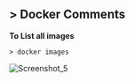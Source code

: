 ## > **Docker Comments**

**To List all images**

    > docker images
![Screenshot_5](https://github.com/user-attachments/assets/3616f52e-f470-455e-b749-250d1af47fdf)
